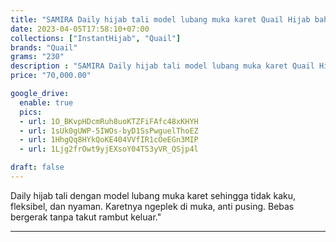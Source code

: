 ```yaml
---
title: "SAMIRA Daily hijab tali model lubang muka karet Quail Hijab bahan jersey"
date: 2023-04-05T17:58:10+07:00
collections: ["InstantHijab", "Quail"]
brands: "Quail"
grams: "230"
description : "SAMIRA Daily hijab tali model lubang muka karet Quail Hijab bahan jersey"
price: "70,000.00"

google_drive:
  enable: true
  pics:
  - url: 1O_BKvpHDcmRuh8uoKTZFiFAfc48xKHYH
  - url: 1sUk0gUWP-5IWOs-byD1SsPwguelThoEZ
  - url: 1HhgQq8HYkQoKE404VVfIR1cOeEGn3MIP
  - url: 1Ljg2frOwt9yjEXsoY04TS3yVR_QSjp4l

draft: false
---
```


Daily hijab tali dengan model lubang muka karet sehingga tidak kaku, fleksibel, dan nyaman. Karetnya ngeplek di muka, anti pusing. Bebas bergerak tanpa takut rambut keluar."

----------    
 
